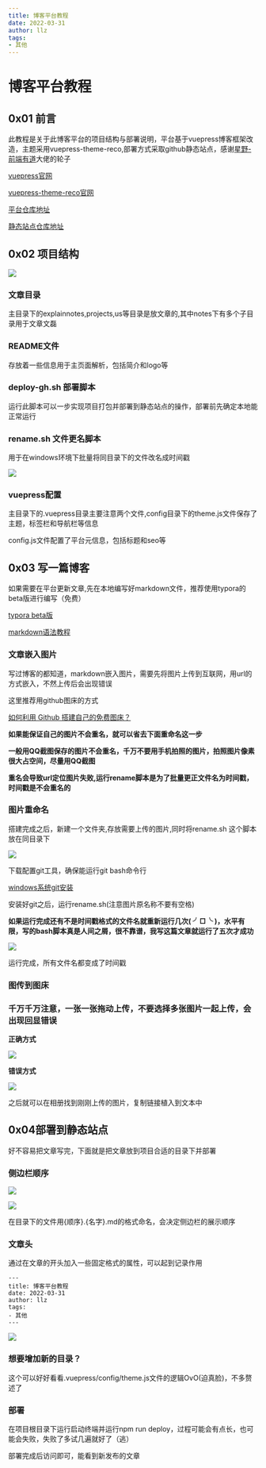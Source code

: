 ```yaml
---
title: 博客平台教程
date: 2022-03-31
author: llz
tags:
- 其他
---
```

# 博客平台教程

## 0x01 前言

此教程是关于此博客平台的项目结构与部署说明，平台基于vuepress博客框架改造，主题采用vuepress-theme-reco,部署方式采取github静态站点，感谢[星野-前端有道](https://feyoudao.cn/)大佬的轮子

[vuepress官网](https://vuepress.vuejs.org/zh/)

[vuepress-theme-reco官网](https://vuepress-theme-reco.recoluan.com/)

[平台仓库地址](https://github.com/sdutitlab/blog_home)

[静态站点仓库地址](https://github.com/sdutitlab/sdutitlab.github.io)

## 0x02 项目结构

![](https://cdn.jsdelivr.net/gh/iznilul/img/1648708240175.png)

### 文章目录

主目录下的explainnotes,projects,us等目录是放文章的,其中notes下有多个子目录用于文章文磊

### README文件

存放着一些信息用于主页面解析，包括简介和logo等

### deploy-gh.sh 部署脚本

运行此脚本可以一步实现项目打包并部署到静态站点的操作，部署前先确定本地能正常运行

### rename.sh 文件更名脚本

用于在windows环境下批量将同目录下的文件改名成时间戳

![](https://cdn.jsdelivr.net/gh/iznilul/img/1648708242659.png)

### vuepress配置

主目录下的.vuepress目录主要注意两个文件,config目录下的theme.js文件保存了主题，标签栏和导航栏等信息

config.js文件配置了平台元信息，包括标题和seo等

## 0x03 写一篇博客

如果需要在平台更新文章,先在本地编写好markdown文件，推荐使用typora的beta版进行编写（免费）

[typora beta版](https://typora.io/releases/all)

[markdown语法教程](https://blog.csdn.net/yga_airspace/article/details/79988451)

###  文章嵌入图片

写过博客的都知道，markdown嵌入图片，需要先将图片上传到互联网，用url的方式嵌入，不然上传后会出现错误

这里推荐用github图床的方式

[如何利用 Github 搭建自己的免费图床？](https://zhuanlan.zhihu.com/p/353775844)

 **如果能保证自己的图片不会重名，就可以省去下面重命名这一步**

**一般用QQ截图保存的图片不会重名，千万不要用手机拍照的图片，拍照图片像素很大占空间，尽量用QQ截图**

**重名会导致url定位图片失败,运行rename脚本是为了批量更正文件名为时间戳，时间戳是不会重名的**

### 图片重命名

搭建完成之后，新建一个文件夹,存放需要上传的图片,同时将rename.sh 这个脚本放在同目录下

![](https://cdn.jsdelivr.net/gh/iznilul/img/1648708243273.png)

下载配置git工具，确保能运行git bash命令行

[windows系统git安装](https://www.cnblogs.com/xueweisuoyong/p/11914045.html)

安装好git之后，运行rename.sh(注意图片原名称不要有空格)

**如果运行完成还有不是时间戳格式的文件名就重新运行几次( ╯□╰ )，水平有限，写的bash脚本真是人间之屑，很不靠谱，我写这篇文章就运行了五次才成功**

![](https://cdn.jsdelivr.net/gh/iznilul/img/1648713052365.png)

运行完成，所有文件名都变成了时间戳

### 图传到图床

### 千万千万注意，一张一张拖动上传，不要选择多张图片一起上传，会出现回显错误

**正确方式**

![](https://cdn.jsdelivr.net/gh/iznilul/img/1648713049267.gif)

**错误方式**

![](https://cdn.jsdelivr.net/gh/iznilul/img/1648713051788.gif)

之后就可以在相册找到刚刚上传的图片，复制链接植入到文本中

## 0x04部署到静态站点

好不容易把文章写完，下面就是把文章放到项目合适的目录下并部署

### 侧边栏顺序

![](https://cdn.jsdelivr.net/gh/iznilul/img/1648713056115.png)

![](https://cdn.jsdelivr.net/gh/iznilul/img/1648713058577.png)

在目录下的文件用{顺序}.{名字}.md的格式命名，会决定侧边栏的展示顺序

### 文章头

通过在文章的开头加入一些固定格式的属性，可以起到记录作用

```
---
title: 博客平台教程
date: 2022-03-31
author: llz
tags:
- 其他
---
```

![](https://cdn.jsdelivr.net/gh/iznilul/img/1648713058577.png)

### 想要增加新的目录？

这个可以好好看看.vuepress/config/theme.js文件的逻辑OvO(迫真脸)，不多赘述了

### 部署

在项目根目录下运行启动终端并运行npm run deploy，过程可能会有点长，也可能会失败，失败了多试几遍就好了（逃）

部署完成后访问即可，能看到新发布的文章









